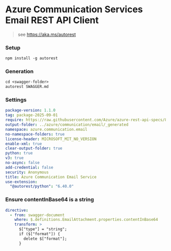 # Azure Communication Services Email REST API Client

> see https://aka.ms/autorest

### Setup
```ps
npm install -g autorest
```

### Generation
```ps
cd <swagger-folder>
autorest SWAGGER.md
```

### Settings
``` yaml
package-version: 1.1.0
tag: package-2025-09-01
require: https://raw.githubusercontent.com/Azure/azure-rest-api-specs/83327afe471d7a2eb923de58b163658d45e0e5a7/specification/communication/data-plane/Email/readme.md
output-folder: ../azure/communication/email/_generated
namespace: azure.communication.email
no-namespace-folders: true
license-header: MICROSOFT_MIT_NO_VERSION
enable-xml: true
clear-output-folder: true
python: true
v3: true
no-async: false
add-credential: false
security: Anonymous
title: Azure Communication Email Service
use-extension:
  "@autorest/python": "6.40.0"
```

### Ensure contentInBase64 is a string

```yaml
directive:
  - from: swagger-document
    where: $.definitions.EmailAttachment.properties.contentInBase64
    transform: >
      $["type"] = "string";
      if ($["format"]) {
        delete $["format"];
      }
```
